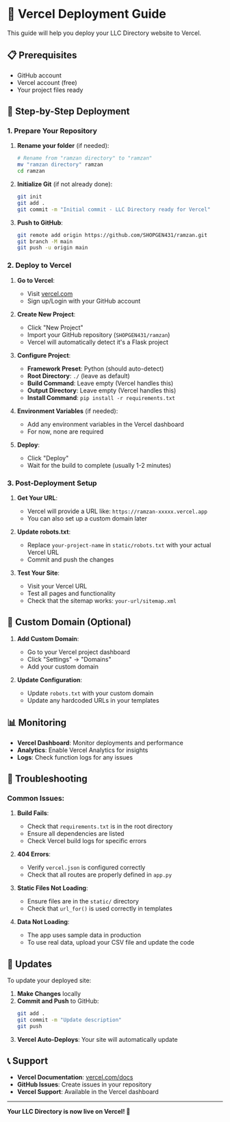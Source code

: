 # 🚀 Vercel Deployment Guide

This guide will help you deploy your LLC Directory website to Vercel.

## 📋 Prerequisites

- GitHub account
- Vercel account (free)
- Your project files ready

## 🔄 Step-by-Step Deployment

### 1. Prepare Your Repository

1. **Rename your folder** (if needed):
   ```bash
   # Rename from "ramzan directory" to "ramzan"
   mv "ramzan directory" ramzan
   cd ramzan
   ```

2. **Initialize Git** (if not already done):
   ```bash
   git init
   git add .
   git commit -m "Initial commit - LLC Directory ready for Vercel"
   ```

3. **Push to GitHub**:
   ```bash
   git remote add origin https://github.com/SHOPGEN431/ramzan.git
   git branch -M main
   git push -u origin main
   ```

### 2. Deploy to Vercel

1. **Go to Vercel**:
   - Visit [vercel.com](https://vercel.com)
   - Sign up/Login with your GitHub account

2. **Create New Project**:
   - Click "New Project"
   - Import your GitHub repository (`SHOPGEN431/ramzan`)
   - Vercel will automatically detect it's a Flask project

3. **Configure Project**:
   - **Framework Preset**: Python (should auto-detect)
   - **Root Directory**: `./` (leave as default)
   - **Build Command**: Leave empty (Vercel handles this)
   - **Output Directory**: Leave empty (Vercel handles this)
   - **Install Command**: `pip install -r requirements.txt`

4. **Environment Variables** (if needed):
   - Add any environment variables in the Vercel dashboard
   - For now, none are required

5. **Deploy**:
   - Click "Deploy"
   - Wait for the build to complete (usually 1-2 minutes)

### 3. Post-Deployment Setup

1. **Get Your URL**:
   - Vercel will provide a URL like: `https://ramzan-xxxxx.vercel.app`
   - You can also set up a custom domain later

2. **Update robots.txt**:
   - Replace `your-project-name` in `static/robots.txt` with your actual Vercel URL
   - Commit and push the changes

3. **Test Your Site**:
   - Visit your Vercel URL
   - Test all pages and functionality
   - Check that the sitemap works: `your-url/sitemap.xml`

## 🔧 Custom Domain (Optional)

1. **Add Custom Domain**:
   - Go to your Vercel project dashboard
   - Click "Settings" → "Domains"
   - Add your custom domain

2. **Update Configuration**:
   - Update `robots.txt` with your custom domain
   - Update any hardcoded URLs in your templates

## 📊 Monitoring

- **Vercel Dashboard**: Monitor deployments and performance
- **Analytics**: Enable Vercel Analytics for insights
- **Logs**: Check function logs for any issues

## 🐛 Troubleshooting

### Common Issues:

1. **Build Fails**:
   - Check that `requirements.txt` is in the root directory
   - Ensure all dependencies are listed
   - Check Vercel build logs for specific errors

2. **404 Errors**:
   - Verify `vercel.json` is configured correctly
   - Check that all routes are properly defined in `app.py`

3. **Static Files Not Loading**:
   - Ensure files are in the `static/` directory
   - Check that `url_for()` is used correctly in templates

4. **Data Not Loading**:
   - The app uses sample data in production
   - To use real data, upload your CSV file and update the code

## 🔄 Updates

To update your deployed site:

1. **Make Changes** locally
2. **Commit and Push** to GitHub:
   ```bash
   git add .
   git commit -m "Update description"
   git push
   ```
3. **Vercel Auto-Deploys**: Your site will automatically update

## 📞 Support

- **Vercel Documentation**: [vercel.com/docs](https://vercel.com/docs)
- **GitHub Issues**: Create issues in your repository
- **Vercel Support**: Available in the Vercel dashboard

---

**Your LLC Directory is now live on Vercel! 🎉**

